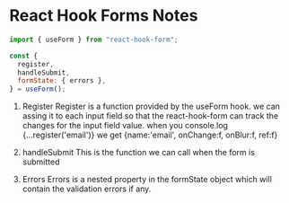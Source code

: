 # React Hook Forms Notes

```javascript
import { useForm } from "react-hook-form";

const {
  register,
  handleSubmit,
  formState: { errors },
} = useForm();
```

1. Register
   Register is a function provided by the useForm hook. we can assing
   it to each input field so that the react-hook-form can track the changes for the input field value.
   when you console.log {...register('email')} we get {name:'email', onChange:f, onBlur:f, ref:f}

2. handleSubmit
   This is the function we can call when the form is submitted

3. Errors
   Errors is a nested property in the formState object which will contain the validation errors if any.
